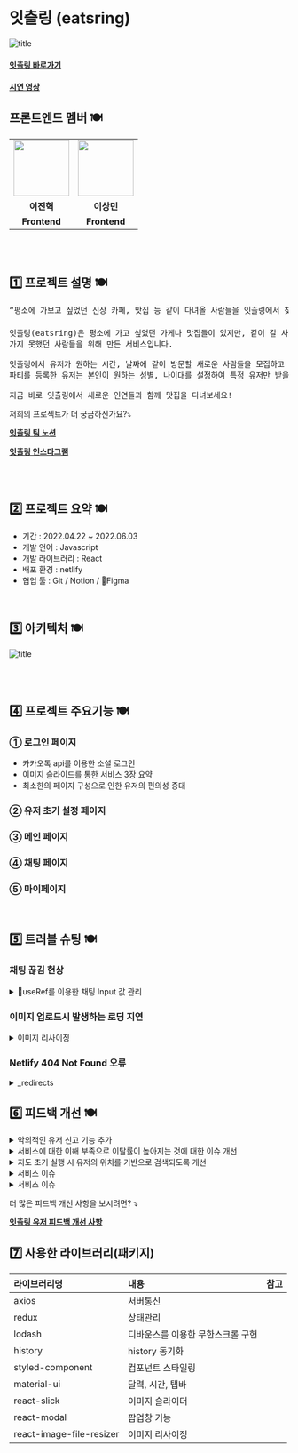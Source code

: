 # 잇츨링 (eatsring)

![title](https://i.imgur.com/Xe4C0TO.png)

#### [잇츨링 바로가기](https://www.eatsring.com)

#### [시연 영상](https://youtu.be/cnQRXcruKXo)

## 프론트엔드 멤버 🍽

<table>
  <tr>
    <td align="center"><a href="https://github.com/ryurim0109"><img src="https://avatars.githubusercontent.com/u/96809979?v=4" width="100px" /></a></td>
    <td align="center"><a href="https://github.com/devkevinsoon"><img src="https://avatars.githubusercontent.com/u/83892403?v=4" width="100px" /></a></td>
  </tr>
  <tr>
    <td align="center"><b>이진혁</b></td>
    <td align="center"><b>이상민</b></td>
  </tr>
  <tr>
    <td align="center"><b> Frontend  </b></td>
    <td align="center"><b> Frontend  </b></td>
  </tr>
</table>
</br></br>

## 1️⃣ 프로젝트 설명 🍽

<pre>“평소에 가보고 싶었던 신상 카페, 맛집 등 같이 다녀올 사람들을 잇츨링에서 찾고 다 같이 가자❗️”

잇츨링(eatsring)은 평소에 가고 싶었던 가게나 맛집들이 있지만, 같이 갈 사람이 마땅치 않아
가지 못했던 사람들을 위해 만든 서비스입니다. 

잇츨링에서 유저가 원하는 시간, 날짜에 같이 방문할 새로운 사람들을 모집하고 찾을 수 있으며 
파티를 등록한 유저는 본인이 원하는 성별, 나이대를 설정하여 특정 유저만 받을 수도 있습니다.  

지금 바로 잇츨링에서 새로운 인연들과 함께 맛집을 다녀보세요!
</pre>

<p>저희의 프로젝트가 더 궁금하신가요?⤵️</p>

[**잇츨링 팀 노션**](https://www.notion.so/8-S-A-Eatsring-73091c01460b4b4b857179473a01b66c)

[**잇츨링 인스타그램**](https://www.instagram.com/eatsring_official/)

</br></br>

## 2️⃣ 프로젝트 요약 🍽

- 기간 : 2022.04.22 ~ 2022.06.03
- 개발 언어 : Javascript
- 개발 라이브러리 : React
- 배포 환경 : netlify
- 협업 툴 : Git / Notion / Figma

</br>

## 3️⃣ 아키텍처 🍽

![title](https://user-images.githubusercontent.com/100110567/171096435-5cb4aef0-72d8-40a0-aa07-5e9e7dcbbb4f.png)

</br></br>

## 4️⃣ 프로젝트 주요기능 🍽

### ① 로그인 페이지

- 카카오톡 api를 이용한 소셜 로그인
- 이미지 슬라이드를 통한 서비스 3장 요약
- 최소한의 페이지 구성으로 인한 유저의 편의성 증대

### ② 유저 초기 설정 페이지

### ③ 메인 페이지

### ④ 채팅 페이지

### ⑤ 마이페이지

</br>

## 5️⃣ 트러블 슈팅 🍽

### 채팅 끊김 현상

<details>
  <summary>useRef를 이용한 채팅 Input 값 관리</summary>
  
  * 문제 상황
    - 간헐적으로 웹소켓 끊김 현상.
    - 채팅 input 창 안에서 타이핑 속도가 느려지는 현상.
  * 문제 원인 
    - 사용자가 채팅 메시지 작성 시, onChange 이벤트와 동시에 이벤트의 value값을 useState로 변경시키며 입력값을 관리.
    - 이로 인해 타이핑 할 때마다 과도한 리렌더링이 발생.
    -  과도한 리렌더링 때문에 웹소켓이 끊어지고 인풋값의 타이핑 속도가 느려지는 성능저하 및 이슈 라고 판단.
  * 문제 해결
    -  ref.current 값이 변경될때 리렌더링이 발생하지않는다는 점에서 useState에서 useRef를 활용하기로 결정.
    -  웹 소켓 끊어짐 현상과 채팅 속도가 느려지는 이슈가 해결.

  </details>
  
  ### 이미지 업로드시 발생하는 로딩 지연
<details>
  <summary>이미지 리사이징</summary>
  
  * 문제 상황
    - 프로필, 파티 등록 페이지에서 이미지를 업로드할 시 발생하는 지연 현상 
    - 메인페이지에서 내려주는 파티 리스트들의 로딩 지연 현상
  
  * 문제 원인
    - 이미지의 크기가 과도하게 클 경우 발생하는 이슈라고 판단.

- 문제 해결
  - 라이브러리(react-image-file-resizer)를 사용하여 이미지 압축
  - 리사이징 전 대비 파일 크기가 현저히 낮아지고 로딩 및 업로드시 속도 개선.

  </details>
  
### Netlify 404 Not Found 오류
<details>
  <summary>_redirects</summary>
  
  * 문제 상황
    - netlify로 배포 후 모든 페이지에서 404 not found 오류가 발생하면서 아무런 페이지도 보여주지 못 하는 이슈가 발생. 
  * 문제 원인
    - 리액트의 경우 SPA(Single Page Application)이기 때문에 오직 하나의 페이지인 index.html만 렌더링
    - root가 아닌 페이지에 접속할 때 netlify는 route를 처리하는 방법을 알 수가 없기 때문에 발생하는 것으로 판단.
  * 문제 해결
    - netlify는 client 측에서 처리되지 않는 URL을 처리할 수 있도록 _redirects라는 파일을 제공
    - 프로젝트 내의 public/디렉토리 내의 _redirects 파일을 만들어 해결
  
  </details>

## 6️⃣ 피드백 개선 🍽

<details>
  <summary>악의적인 유저 신고 기능 추가</summary>
  
  * 피드백
  <pre>단순히 맛집이나 새로운 곳을 가기 위한 목적이 아니라 불순한 의도나 이성과의 만남 그 자체에 
목적을 둔 유저들이 있을 수도 있다는 생각이 들었습니다. 이를 위해 유저에 대한 신고 기능이
있으면 좋겠습니다.  </pre>
  * 개선 내용
    - 프로필 화면 우측 상단에 신고기능이라는 것을 알 수 있는 이미지를 넣고 모달을 통해 해당 기능을 이용할 수 있도록 기능 추가.
</details>

  <details>
  <summary>서비스에 대한 이해 부족으로 이탈률이 높아지는 것에 대한 이슈 개선</summary>
  
  * 피드백
  <pre>서비스 이용 가이드가 없어서 아쉽습니다 ㅜㅜ 서비스 이용 가이드 버튼이나 탭이 있으면 
너무 좋을 것 같습니다!! </pre>

- 개선 내용 - 홈 화면에서 책자 버튼을 클릭하면 언제든지 서비드 가이드를 확인 할 수 있어서 앱 사용에 대한 전반적인 이해도를 높임.
</details>

  <details>
  <summary> 지도 초기 실행 시 유저의 위치를 기반으로 검색되도록 개선</summary>
  
  * 피드백
  <pre>지도 실행시 현재 위치 기반으로 지도 이동이 되었으면 더 편할 것 같습니다.</pre>

- 개선 내용 - (들어갈 내용)
</details>

  <details>
  <summary>서비스 이슈</summary>
  
  * 피드백
  <pre>(유저의 피드백 내용)</pre>

- 개선 내용 - (들어갈 내용)
</details>

  <details>
  <summary>서비스 이슈</summary>
  
  * 피드백
  <pre>(유저의 피드백 내용)</pre>

- 개선 내용 - (들어갈 내용)
</details>

<p>더 많은 피드백 개선 사항을 보시려면? ⤵️</p>

[**잇츨링 유저 피드백 개선 사항**](https://www.notion.so/UT-00dad963feb643dea43b0e15ac55c308)

## 7️⃣ 사용한 라이브러리(패키지)

| 라이브러리명             | 내용                              | 참고 |
| :----------------------- | :-------------------------------- | :--- |
| axios                    | 서버통신                          |      |
| redux                    | 상태관리                          |      |
| lodash                   | 디바운스를 이용한 무한스크롤 구현 |      |
| history                  | history 동기화                    |      |
| styled-component         | 컴포넌트 스타일링                 |      |
| material-ui              | 달력, 시간, 탭바                  |      |
| react-slick              | 이미지 슬라이더                   |      |
| react-modal              | 팝업창 기능                       |      |
| react-image-file-resizer | 이미지 리사이징                   |      |
